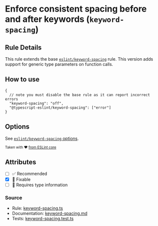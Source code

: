 # Enforce consistent spacing before and after keywords (`keyword-spacing`)

## Rule Details

This rule extends the base [`eslint/keyword-spacing`](https://eslint.org/docs/rules/keyword-spacing) rule.
This version adds support for generic type parameters on function calls.

## How to use

```jsonc
{
  // note you must disable the base rule as it can report incorrect errors
  "keyword-spacing": "off",
  "@typescript-eslint/keyword-spacing": ["error"]
}
```

## Options

See [`eslint/keyword-spacing` options](https://eslint.org/docs/rules/keyword-spacing#options).

<sup>

Taken with ❤️ [from ESLint core](https://github.com/eslint/eslint/blob/main/docs/rules/keyword-spacing.md)

</sup>

## Attributes

- [ ] ✅ Recommended
- [x] 🔧 Fixable
- [ ] 💭 Requires type information

### Source

- Rule: [keyword-spacing.ts](https://github.com/typescript-eslint/typescript-eslint/blob/main/packages/eslint-plugin/src/rules/keyword-spacing.ts)
- Documentation: [keyword-spacing.md](https://github.com/typescript-eslint/typescript-eslint/blob/main/packages/eslint-plugin/docs/rules/keyword-spacing.md)
- Tests: [keyword-spacing.test.ts](https://github.com/typescript-eslint/typescript-eslint/blob/main/packages/eslint-plugin/tests/rules/keyword-spacing.test.ts)
